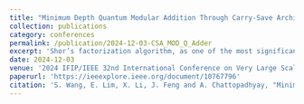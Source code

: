 ```yaml
---
title: "Minimum Depth Quantum Modular Addition Through Carry-Save Architecture"
collection: publications
category: conferences
permalink: /publication/2024-12-03-CSA_MOD_Q_Adder
excerpt: 'Shor’s factorization algorithm, as one of the most significant achievements in quantum computing, exhibits an exponential speedup compared to the corresponding classical algorithm. In Shor’s factorization algorithm, modular exponentiation is one of the most computationally intensive components, which relies on the modular addition building block. This work aims to explore novel designs for enhancing the efficiency of quantum modular addition. In particular, we introduce a novel quantum modular addition framework based on carry-save architecture, which facilitates the conversion of multiple 2-addend quantum operations within modular addition into a single 3-addend operation, thereby reducing the computational depth. Compared to the most efficient existing quantum modular addition, our design has achieved an impressive result-a reduction in Toffoli Depth by up to 33.33%, while maintaining comparable Toffoli Count and Qubit Count. This research underscores the potential of carry-save architecture as a promising technique for accelerating quantum modular arithmetic as well as advancing the development of quantum computing in general.'
date: 2024-12-03
venue: '2024 IFIP/IEEE 32nd International Conference on Very Large Scale Integration (VLSI-SoC)'
paperurl: 'https://ieeexplore.ieee.org/document/10767796'
citation: 'S. Wang, E. Lim, X. Li, J. Feng and A. Chattopadhyay, "Minimum Depth Quantum Modular Addition Through Carry-Save Architecture," 2024 IFIP/IEEE 32nd International Conference on Very Large Scale Integration (VLSI-SoC), Tanger, Morocco, 2024, pp. 1-6, doi: 10.1109/VLSI-SoC62099.2024.10767796.'
---
```

